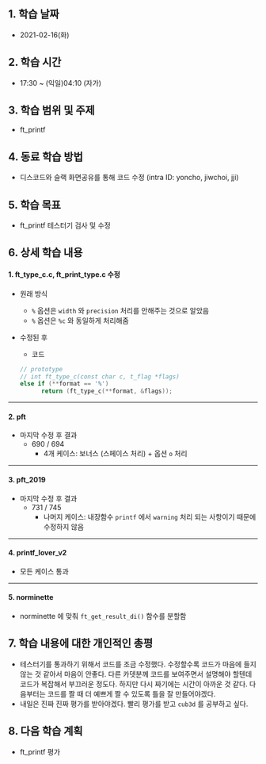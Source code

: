 ## 1. 학습 날짜

* 2021-02-16(화)



## 2. 학습 시간

* 17:30 ~ (익일)04:10 (자가)



## 3. 학습 범위 및 주제

* ft_printf



## 4. 동료 학습 방법

* 디스코드와 슬랙 화면공유를 통해 코드 수정 (intra ID: yoncho, jiwchoi, jji)



## 5. 학습 목표

* ft_printf 테스터기 검사 및 수정



## 6. 상세 학습 내용


#### 1. ft_type_c.c, ft_print_type.c 수정

* 원래 방식

  * `%` 옵션은 `width` 와 `precision` 처리를 안해주는 것으로 알았음
  * `%` 옵션은 `%c` 와 동일하게 처리해줌

* 수정된 후

  * 코드

  ```c
  // prototype
  // int ft_type_c(const char c, t_flag *flags)
  else if (**format == '%')
  		return (ft_type_c(**format, &flags));
  ```

  

<hr>


#### 2. pft

* 마지막 수정 후 결과
  * 690 / 694
    * 4개 케이스: 보너스 (스페이스 처리) + 옵션 `o` 처리



<hr>

#### 3. pft_2019

* 마지막 수정 후 결과
  * 731 / 745
    * 나머지 케이스: 내장함수 `printf` 에서 `warning` 처리 되는 사항이기 때문에 수정하지 않음



<hr>

#### 4. printf_lover_v2

* 모든 케이스 통과



<hr>

#### 5. norminette

* norminette 에 맞춰 `ft_get_result_di()` 함수를 분할함



## 7. 학습 내용에 대한 개인적인 총평

* 테스터기를 통과하기 위해서 코드를 조금 수정했다. 수정할수록 코드가 마음에 들지 않는 것 같아서 마음이 안좋다. 다른 카뎃분께 코드를 보여주면서 설명해야 할텐데 코드가 복잡해서 부끄러운 정도다. 하지만 다시 짜기에는 시간이 아까운 것 같다. 다음부터는 코드를 짤 때 더 예쁘게 짤 수 있도록 틀을 잘 만들어야겠다.
* 내일은 진짜 진짜 평가를 받아야겠다. 빨리 평가를 받고 `cub3d` 를 공부하고 싶다. 



## 8. 다음 학습 계획

* ft_printf 평가

